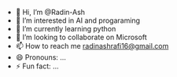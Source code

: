 - 👋 Hi, I’m @Radin-Ash
- 👀 I’m interested in AI and progaraming
- 🌱 I’m currently learning python
- 💞️ I’m looking to collaborate on Microsoft
- 📫 How to reach me radinashrafi16@gmail.com
- 😄 Pronouns: ...
- ⚡ Fun fact: ...

<!---
Radin-Ash/Radin-Ash is a ✨ special ✨ repository because its `README.md` (this file) appears on your GitHub profile.
You can click the Preview link to take a look at your changes.
--->
